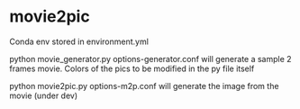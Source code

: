 # movie2pic

Conda env stored in environment.yml

python movie_generator.py options-generator.conf will generate a sample 2 frames movie. Colors of the pics to be modified in the py file itself

python movie2pic.py options-m2p.conf will generate the image from the movie (under dev)
